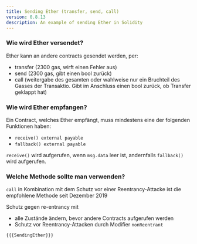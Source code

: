 ```yaml
---
title: Sending Ether (transfer, send, call)
version: 0.8.13
description: An example of sending Ether in Solidity
---
```


### Wie wird Ether versendet?

Ether kann an andere contracts gesendet werden, per:

- transfer (2300 gas, wirft einen Fehler aus)
- send (2300 gas, gibt einen bool zurück)
- call (weitergabe des gesamten oder wahlweise nur ein Bruchteil des Gasses der Transaktio. Gibt im Anschluss einen bool zurück, ob Transfer geklappt hat)



### Wie wird Ether empfangen?

Ein Contract, welches Ether empfängt, muss mindestens eine der folgenden Funktionen haben:

- `receive() external payable`
- `fallback() external payable`

`receive()` wird aufgerufen, wenn `msg.data` leer ist, andernfalls `fallback()` wird aufgerufen.

### Welche Methode sollte man verwenden?

`call` in Kombination mit dem Schutz vor einer Reentrancy-Attacke ist die empfohlene Methode seit Dezember 2019

Schutz gegen re-entrancy mit

- alle Zustände ändern, bevor andere Contracts aufgerufen werden
- Schutz vor Reentrancy-Attacken durch Modifier `nonReentrant`


```solidity
{{{SendingEther}}}
```
